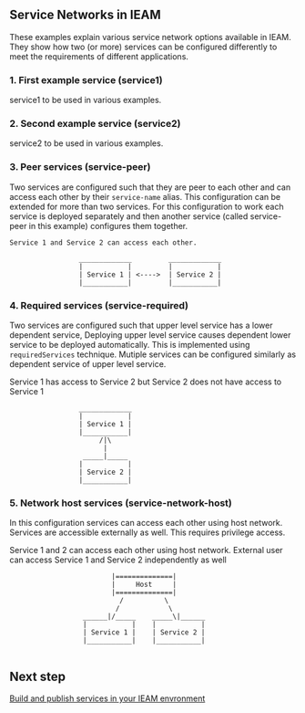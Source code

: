 ## Service Networks in IEAM
These examples explain various service network options available in IEAM. They show how two (or more) services can be configured differently to meet the requirements of different applications.

### 1. First example service (service1)
service1 to be used in various examples.

### 2. Second example service (service2)
service2 to be used in various examples.

### 3. Peer services (service-peer)
Two services are configured such that they are peer to each other and can access each other by their `service-name` alias. This configuration can be extended for more than two services. For this configuration to work each service is deployed separately and then another service (called service-peer in this example) configures them together. 
```
Service 1 and Service 2 can access each other.

                 _____________         _____________   
                 |           |         |           |
                 | Service 1 | <---->  | Service 2 |
                 |___________|         |___________|
```                    

### 4. Required services (service-required)
Two services are configured such that upper level service has a lower dependent service, Deploying upper level service causes dependent lower service to be deployed automatically. This is implemented using `requiredServices` technique. Mutiple services can be configured similarly as dependent service of upper level service. 

Service 1 has access to Service 2 but Service 2 does not have access to Service 1
```
                 _____________
                 |           |
                 | Service 1 |
                 |___________|
                      /|\
                       |
                  _____|_____     
                 |           |
                 | Service 2 |
                 |___________|
```

### 5. Network host services (service-network-host)
In this configuration services can access each other using host network. Services are accessible externally as well. This requires privilege access.

Service 1 and 2 can access each other using host network. External user can access Service 1 and Service 2 independently as well 

```
                         |==============|
                         |     Host     |
                         |==============|
                           /          \
                          /            \
                  ______|/_____    _____\|______   
                  |           |    |           |
                  | Service 1 |    | Service 2 |
                  |___________|    |___________|
  
```

## Next step  
[Build and publish services in your IEAM envronment](https://github.com/edgedock/example/blob/master/network/publish/README.md)

